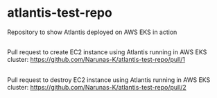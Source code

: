 # atlantis-test-repo
Repository to show Atlantis deployed on AWS EKS in action

##
Pull request to create EC2 instance using Atlantis running in AWS EKS cluster: https://github.com/Narunas-K/atlantis-test-repo/pull/1

##
Pull request to destroy EC2 instance using Atlantis running in AWS EKS cluster: https://github.com/Narunas-K/atlantis-test-repo/pull/2
